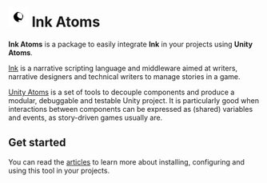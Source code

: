 # ![](images/icon.png) Ink Atoms

**Ink Atoms** is a package to easily integrate **Ink** in your projects using **Unity Atoms**.

[Ink](https://www.inklestudios.com/ink/) is a narrative scripting language and middleware aimed at writers, narrative designers and technical writers to manage stories in a game.

[Unity Atoms](https://github.com/unity-atoms/unity-atoms) is a set of tools to decouple components and produce a modular, debuggable and testable Unity project. It is particularly good when interactions between components can be expressed as (shared) variables and events, as story-driven games usually are.

## Get started

You can read the [articles](articles/intro.html) to learn more about installing, configuring and using this tool in your projects.